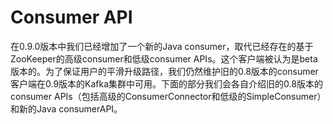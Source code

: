# Consumer API

在0.9.0版本中我们已经增加了一个新的Java consumer，取代已经存在的基于ZooKeeper的高级consumer和低级consumer APIs。这个客户端被认为是beta版本的。为了保证用户的平滑升级路径，我们仍然维护旧的0.8版本的consumer客户端在0.9版本的Kafka集群中可用。下面的部分我们会各自介绍旧的0.8版本的consumer APIs（包括高级的ConsumerConnector和低级的SimpleConsumer）和新的Java consumerAPI。